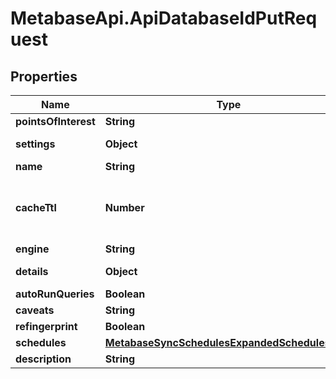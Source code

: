 # MetabaseApi.ApiDatabaseIdPutRequest

## Properties

Name | Type | Description | Notes
------------ | ------------- | ------------- | -------------
**pointsOfInterest** | **String** |  | [optional] 
**settings** | **Object** | Value must be a map. | [optional] 
**name** | **String** |  | [optional] 
**cacheTtl** | **Number** | value must be an integer greater than zero. | [optional] 
**engine** | **String** |  | [optional] 
**details** | **Object** | Value must be a map. | [optional] 
**autoRunQueries** | **Boolean** |  | [optional] 
**caveats** | **String** |  | [optional] 
**refingerprint** | **Boolean** |  | [optional] 
**schedules** | [**MetabaseSyncSchedulesExpandedSchedulesMap**](MetabaseSyncSchedulesExpandedSchedulesMap.md) |  | [optional] 
**description** | **String** |  | [optional] 


